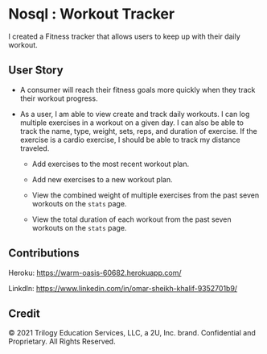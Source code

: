#  Nosql : Workout Tracker

I created a Fitness tracker that allows users to keep up with their daily workout.

## User Story
* A consumer will reach their fitness goals more quickly when they track their workout progress.

* As a user, I am able to view create and track daily workouts. I can log multiple exercises in a workout on a given day. 
I can also be able to track the name, type, weight, sets, reps, and duration of exercise. If the exercise is a cardio exercise, I should be able to track my distance traveled.

  * Add exercises to the most recent workout plan.

  * Add new exercises to a new workout plan.

  * View the combined weight of multiple exercises from the past seven workouts on the `stats` page.

  * View the total duration of each workout from the past seven workouts on the `stats` page.

## Contributions
Heroku: https://warm-oasis-60682.herokuapp.com/

Linkdln: https://www.linkedin.com/in/omar-sheikh-khalif-9352701b9/

## Credit
© 2021 Trilogy Education Services, LLC, a 2U, Inc. brand. Confidential and Proprietary. All Rights Reserved.

